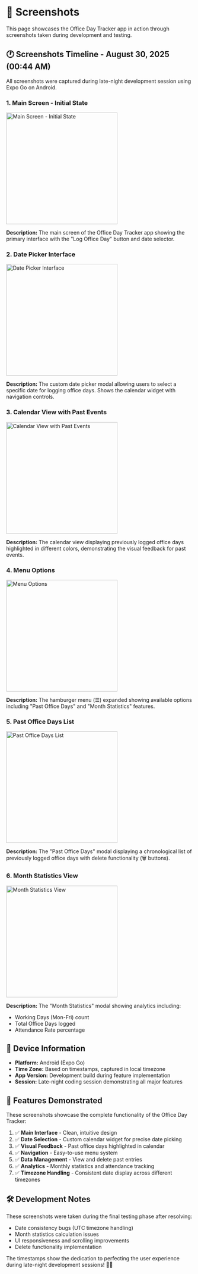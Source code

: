 # 📸 Screenshots

This page showcases the Office Day Tracker app in action through screenshots taken during development and testing.

## 🕐 Screenshots Timeline - August 30, 2025 (00:44 AM)

All screenshots were captured during late-night development session using Expo Go on Android.

### 1. Main Screen - Initial State
<img src="screenshots/Screenshot_20250830_004430_Expo Go.jpg" alt="Main Screen - Initial State" width="300">

**Description:** The main screen of the Office Day Tracker app showing the primary interface with the "Log Office Day" button and date selector.

### 2. Date Picker Interface
<img src="screenshots/Screenshot_20250830_004440_Expo Go.jpg" alt="Date Picker Interface" width="300">

**Description:** The custom date picker modal allowing users to select a specific date for logging office days. Shows the calendar widget with navigation controls.

### 3. Calendar View with Past Events
<img src="screenshots/Screenshot_20250830_004447_Expo Go.jpg" alt="Calendar View with Past Events" width="300">

**Description:** The calendar view displaying previously logged office days highlighted in different colors, demonstrating the visual feedback for past events.

### 4. Menu Options
<img src="screenshots/Screenshot_20250830_004454_Expo Go.jpg" alt="Menu Options" width="300">

**Description:** The hamburger menu (☰) expanded showing available options including "Past Office Days" and "Month Statistics" features.

### 5. Past Office Days List
<img src="screenshots/Screenshot_20250830_004459_Expo Go.jpg" alt="Past Office Days List" width="300">

**Description:** The "Past Office Days" modal displaying a chronological list of previously logged office days with delete functionality (🗑️ buttons).

### 6. Month Statistics View
<img src="screenshots/Screenshot_20250830_004509_Expo Go.jpg" alt="Month Statistics View" width="300">

**Description:** The "Month Statistics" modal showing analytics including:
- Working Days (Mon-Fri) count
- Total Office Days logged
- Attendance Rate percentage

## 📱 Device Information

- **Platform:** Android (Expo Go)
- **Time Zone:** Based on timestamps, captured in local timezone
- **App Version:** Development build during feature implementation
- **Session:** Late-night coding session demonstrating all major features

## 🎯 Features Demonstrated

These screenshots showcase the complete functionality of the Office Day Tracker:

1. ✅ **Main Interface** - Clean, intuitive design
2. ✅ **Date Selection** - Custom calendar widget for precise date picking
3. ✅ **Visual Feedback** - Past office days highlighted in calendar
4. ✅ **Navigation** - Easy-to-use menu system
5. ✅ **Data Management** - View and delete past entries
6. ✅ **Analytics** - Monthly statistics and attendance tracking
7. ✅ **Timezone Handling** - Consistent date display across different timezones

## 🛠️ Development Notes

These screenshots were taken during the final testing phase after resolving:
- Date consistency bugs (UTC timezone handling)
- Month statistics calculation issues
- UI responsiveness and scrolling improvements
- Delete functionality implementation

The timestamps show the dedication to perfecting the user experience during late-night development sessions! 🌙✨
